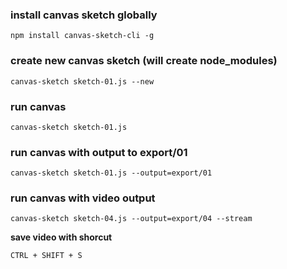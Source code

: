 ### install canvas sketch globally

```console
npm install canvas-sketch-cli -g
```

### create new canvas sketch (will create node_modules)

```console
canvas-sketch sketch-01.js --new
```

### run canvas

```console
canvas-sketch sketch-01.js
```

### run canvas with output to export/01

```console
canvas-sketch sketch-01.js --output=export/01
```

### run canvas with video output

```console
canvas-sketch sketch-04.js --output=export/04 --stream
```

**save video with shorcut**

 ```keyboard
CTRL + SHIFT + S
```
